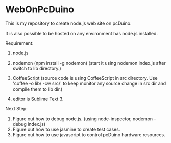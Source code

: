 WebOnPcDuino
============
This is my repository to create node.js web site on pcDuino.

It is also possible to be hosted on any environment has node.js installed.

Requirement:
1. node.js
2. nodemon (npm install -g nodemon) (start it using nodemon index.js after switch to lib directory.)
3. CoffeeScript (source code is using CoffeeScript in src directory. Use 'coffee -o lib/ -cw src/' to keep monitor any source change in src dir and compile them to lib dir.)

4. editor is Sublime Text 3.

Next Step:
1. Figure out how to debug node.js. (using node-inspector, nodemon -debug index.js)
2. Figure out how to use jasmine to create test cases.
3. Figure out how to use javascript to control pcDuino hardware resources.
